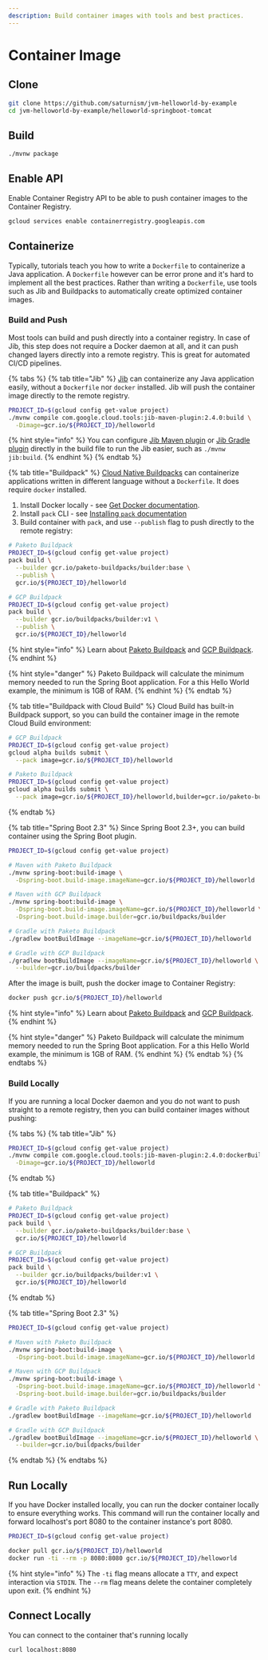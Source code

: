 ```yaml
---
description: Build container images with tools and best practices.
---
```


# Container Image

## Clone

```bash
git clone https://github.com/saturnism/jvm-helloworld-by-example
cd jvm-helloworld-by-example/helloworld-springboot-tomcat
```

## Build

```bash
./mvnw package
```

## Enable API

Enable Container Registry API to be able to push container images to the Container Registry.

```bash
gcloud services enable containerregistry.googleapis.com
```

## Containerize

Typically, tutorials teach you how to write a `Dockerfile` to containerize a Java application. A `Dockerfile` however can be error prone and it's hard to implement all the best practices. Rather than writing a `Dockerfile`, use tools such as Jib and Buildpacks to automatically create optimized container images.

### Build and Push

Most tools can build and push directly into a container registry. In case of Jib, this step does not require a Docker daemon at all, and it can push changed layers directly into a remote registry. This is great for automated CI/CD pipelines.

{% tabs %}
{% tab title="Jib" %}
[Jib](https://github.com/GoogleContainerTools/jib) can containerize any Java application easily, without a `Dockerfile` nor `docker` installed. Jib will push the container image directly to the remote registry.

```bash
PROJECT_ID=$(gcloud config get-value project)
./mvnw compile com.google.cloud.tools:jib-maven-plugin:2.4.0:build \
  -Dimage=gcr.io/${PROJECT_ID}/helloworld
```

{% hint style="info" %}
You can configure [Jib Maven plugin](https://github.com/GoogleContainerTools/jib/tree/master/jib-maven-plugin) or [Jib Gradle plugin](https://github.com/GoogleContainerTools/jib/tree/master/jib-gradle-plugin) directly in the build file to run the Jib easier, such as `./mvnw jib:build`.
{% endhint %}
{% endtab %}

{% tab title="Buildpack" %}
[Cloud Native Buildpacks](https://buildpacks.io) can containerize applications written in different language without a `Dockerfile`. It does require `docker` installed.

1. Install Docker locally - see [Get Docker documentation](https://docs.docker.com/get-docker/).
2. Install `pack` CLI - see [Installing `pack` documentation](https://buildpacks.io/docs/install-pack/)
3. Build container with `pack`, and use `--publish` flag to push directly to the remote registry:

```bash
# Paketo Buildpack
PROJECT_ID=$(gcloud config get-value project)
pack build \
  --builder gcr.io/paketo-buildpacks/builder:base \
  --publish \
  gcr.io/${PROJECT_ID}/helloworld

# GCP Buildpack
PROJECT_ID=$(gcloud config get-value project)
pack build \
  --builder gcr.io/buildpacks/builder:v1 \
  --publish \
  gcr.io/${PROJECT_ID}/helloworld
```

{% hint style="info" %}
Learn about [Paketo Buildpack](https://paketo.io/) and [GCP Buildpack](https://github.com/GoogleCloudPlatform/buildpacks).
{% endhint %}

{% hint style="danger" %}
Paketo Buildpack will calculate the minimum memory needed to run the Spring Boot application. For a this Hello World example, the minimum is 1GB of RAM.
{% endhint %}
{% endtab %}

{% tab title="Buildpack with Cloud Build" %}
Cloud Build has built-in Buildpack support, so you can build the container image in the remote Cloud Build environment:

```bash
# GCP Buildpack
PROJECT_ID=$(gcloud config get-value project)
gcloud alpha builds submit \
  --pack image=gcr.io/${PROJECT_ID}/helloworld

# Paketo Buildpack
PROJECT_ID=$(gcloud config get-value project)
gcloud alpha builds submit \
  --pack image=gcr.io/${PROJECT_ID}/helloworld,builder=gcr.io/paketo-buildpacks/builder:base
```
{% endtab %}

{% tab title="Spring Boot 2.3" %}
Since Spring Boot 2.3+, you can build container using the Spring Boot plugin.

```bash
PROJECT_ID=$(gcloud config get-value project)

# Maven with Paketo Buildpack
./mvnw spring-boot:build-image \
  -Dspring-boot.build-image.imageName=gcr.io/${PROJECT_ID}/helloworld

# Maven with GCP Buildpack
./mvnw spring-boot:build-image \
  -Dspring-boot.build-image.imageName=gcr.io/${PROJECT_ID}/helloworld \
  -Dspring-boot.build-image.builder=gcr.io/buildpacks/builder

# Gradle with Paketo Buildpack
./gradlew bootBuildImage --imageName=gcr.io/${PROJECT_ID}/helloworld

# Gradle with GCP Buildpack
./gradlew bootBuildImage --imageName=gcr.io/${PROJECT_ID}/helloworld \
  --builder=gcr.io/buildpacks/builder
```

After the image is built, push the docker image to Container Registry:

```bash
docker push gcr.io/${PROJECT_ID}/helloworld
```

{% hint style="info" %}
Learn about [Paketo Buildpack](https://paketo.io/) and [GCP Buildpack](https://github.com/GoogleCloudPlatform/buildpacks).
{% endhint %}

{% hint style="danger" %}
Paketo Buildpack will calculate the minimum memory needed to run the Spring Boot application. For a this Hello World example, the minimum is 1GB of RAM.
{% endhint %}
{% endtab %}
{% endtabs %}

### Build Locally

If you are running a local Docker daemon and you do not want to push straight to a remote registry, then you can build container images without pushing:

{% tabs %}
{% tab title="Jib" %}
```bash
PROJECT_ID=$(gcloud config get-value project)
./mvnw compile com.google.cloud.tools:jib-maven-plugin:2.4.0:dockerBuild \
  -Dimage=gcr.io/${PROJECT_ID}/helloworld
```
{% endtab %}

{% tab title="Buildpack" %}
```bash
# Paketo Buildpack
PROJECT_ID=$(gcloud config get-value project)
pack build \
  --builder gcr.io/paketo-buildpacks/builder:base \
  gcr.io/${PROJECT_ID}/helloworld

# GCP Buildpack
PROJECT_ID=$(gcloud config get-value project)
pack build \
  --builder gcr.io/buildpacks/builder:v1 \
  gcr.io/${PROJECT_ID}/helloworld
```
{% endtab %}

{% tab title="Spring Boot 2.3" %}
```bash
PROJECT_ID=$(gcloud config get-value project)

# Maven with Paketo Buildpack
./mvnw spring-boot:build-image \
  -Dspring-boot.build-image.imageName=gcr.io/${PROJECT_ID}/helloworld

# Maven with GCP Buildpack
./mvnw spring-boot:build-image \
  -Dspring-boot.build-image.imageName=gcr.io/${PROJECT_ID}/helloworld \
  -Dspring-boot.build-image.builder=gcr.io/buildpacks/builder

# Gradle with Paketo Buildpack
./gradlew bootBuildImage --imageName=gcr.io/${PROJECT_ID}/helloworld

# Gradle with GCP Buildpack
./gradlew bootBuildImage --imageName=gcr.io/${PROJECT_ID}/helloworld \
  --builder=gcr.io/buildpacks/builder
```
{% endtab %}
{% endtabs %}

## Run Locally

If you have Docker installed locally, you can run the docker container locally to ensure everything works. This command will run the container locally and forward localhost's port 8080 to the container instance's port 8080.

```bash
PROJECT_ID=$(gcloud config get-value project)

docker pull gcr.io/${PROJECT_ID}/helloworld
docker run -ti --rm -p 8080:8080 gcr.io/${PROJECT_ID}/helloworld
```

{% hint style="info" %}
The `-ti` flag means allocate a `TTY`, and expect interaction via `STDIN`. The `--rm` flag means delete the container completely upon exit.
{% endhint %}

## Connect Locally

You can connect to the container that's running locally

```bash
curl localhost:8080
```

## 

